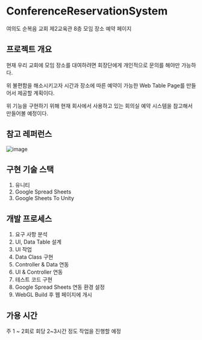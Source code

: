 # ConferenceReservationSystem

여의도 순복음 교회 제2교육관 8층 모임 장소 예약 페이지

## 프로젝트 개요

현재 우리 교회에 모임 장소를 대여하려면 회장단에게 개인적으로 문의를 해야만 가능하다.

위 불편함을 해소시키고자 시간과 장소에 따른 예약이 가능한 Web Table Page를 만들어서 제공할 계획이다.

위 기능을 구현하기 위해 현재 회사에서 사용하고 있는 회의실 예약 시스템을 참고해서 만들어볼 예정이다.

## 참고 레퍼런스
![image](https://user-images.githubusercontent.com/75019048/160243034-16562a13-1d7f-4b7d-a797-c0b4c6e4e69c.png)


## 구현 기술 스택

1. 유니티 
2. Google Spread Sheets
3. Google Sheets To Unity

## 개발 프로세스

1. 요구 사항 분석 
2. UI, Data Table 설계
3. UI 작업
4. Data Class 구현
5. Controller & Data 연동
6. UI & Controller 연동
7. 테스트 코드 구현
8. Google Spread Sheets 연동 환경 설정
9. WebGL Build 후 웹 페이지에 개시

## 가용 시간

주 1 ~ 2회로 회당 2~3시간 정도 작업을 진행할 예정
